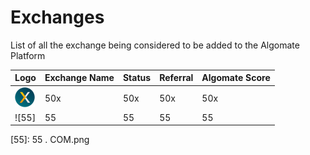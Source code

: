# Exchanges
List of all the exchange being considered to be added to the Algomate Platform

| __Logo__ | __Exchange Name__ | __Status__ | __Referral__ | __Algomate Score__ |
|-------------|------------|------------|------------|------------|
| ![50x]         | 50x     | 50x      | 50x     | 50x     |
| ![55]        | 55      | 55     | 55     | 55     |

[50x]: 50x.png
[55]: 55 . COM.png
